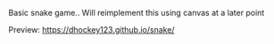 Basic snake game.. Will reimplement this using canvas at a later point

  Preview: https://dhockey123.github.io/snake/
